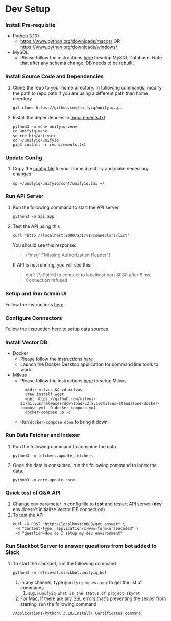 # Dev Setup

### Install Pre-requisite

- Python 3.10+
    - https://www.python.org/downloads/macos/ OR https://www.python.org/downloads/windows/
- MySQL
    - Please follow the instructions [here](/schema/database/README.md) to setup MySQL Database. Note that after any schema change, DB needs to be [rebuilt](/schema/database/README.md#build-database-run-this-whenever-schema-changes).

### Install Source Code and Dependencies

1. Clone the repo to your home directory. In following commands, modify the path to repo path if you are using a
   different path than home directory
    ```commandline
    git clone https://github.com/unifyiq/unifyiq.git
    ```
2. Install the dependencies in [requirements.txt](/unifyiq/requirements.txt)
    ```commandline
   python3 -m venv unifyiq-venv
   cd unifyiq-venv
   source bin/activate
   cd ~/unifyiq/unifyiq
   pip3 install -r requirements.txt
    ```

### Update Config

1. Copy the [config file](/unifyiq/conf/unifyiq.ini) to your home directory and make necessary changes
   ```commandline
   cp ~/unifyiq/unifyiq/conf/unifyiq.ini ~/
   ```
  
### Run API Server

1. Run the following command to start the API server
    ```commandline
    python3 -m api.app

2. Test the API using this
    ```commandline
   curl "http://localhost:8080/api/v1/connectors/list" 
    ```
   You should see this response:  
   
   > {"msg":"Missing Authorization Header"}  
   
   If API is not running, you will see this:  
   
   > curl: (7) Failed to connect to localhost port 8080 after 6 ms: Connection refused  
   
### Setup and Run Admin UI

Follow the instructions [here](/unifyiq/ui/README.md)

### Configure Connectors

Follow the instruction [here](/SetupConnectors.md) to setup data sources

### Install Vector DB 

- Docker
    - Please follow the instructions [here](https://docs.docker.com/engine/install/)
    - Launch the Docker Desktop application for command line tools to work
- Milvus
    - Please follow the instructions [here](https://milvus.io/docs/install_standalone-docker.md) to setup Milvus
      ```commandline
        mkdir milvus && cd milvus
        brew install wget
        wget https://github.com/milvus-io/milvus/releases/download/v2.2.10/milvus-standalone-docker-compose.yml -O docker-compose.yml
        docker-compose up -d
      ```
    - Run `docker-compose down` to bring it down


### Run Data Fetcher and Indexer

1. Run the following command to consume the data
    ```commandline
    python3 -m fetchers.update_fetchers
    ```
2. Once the data is consumed, run the following command to index the data.
    ```commandline
    python3 -m core.update_core
    ```

### Quick test of Q&A API

1. Change env parameter in config file to **test** and restart API server (**dev** env doesn't initialize Vector DB connection)
2. To test the API
    ```commandline
    curl -X POST "http://localhost:8080/get_answer" \
     -H "Content-Type: application/x-www-form-urlencoded" \
     -d "question=How do I setup my dev environment"
    ```
    
### Run Slackbot Server to answer questions from bot added to Slack

1. To start the slackbot, run the following command
    ```commandline
    python3 -m retrieval.slackbot.unifyiq_bot
    ```
    1. In any channel, type `@unifyiq <question>` to get the list of commands
        1. e.g. ```@unifyiq what is the status of project skynet```
    2. For Mac, If there are any SSL errors that's preventing the server from starting, run the following command
    ```commandline
    /Applications/Python\ 3.10/Install\ Certificates.command
    ```
